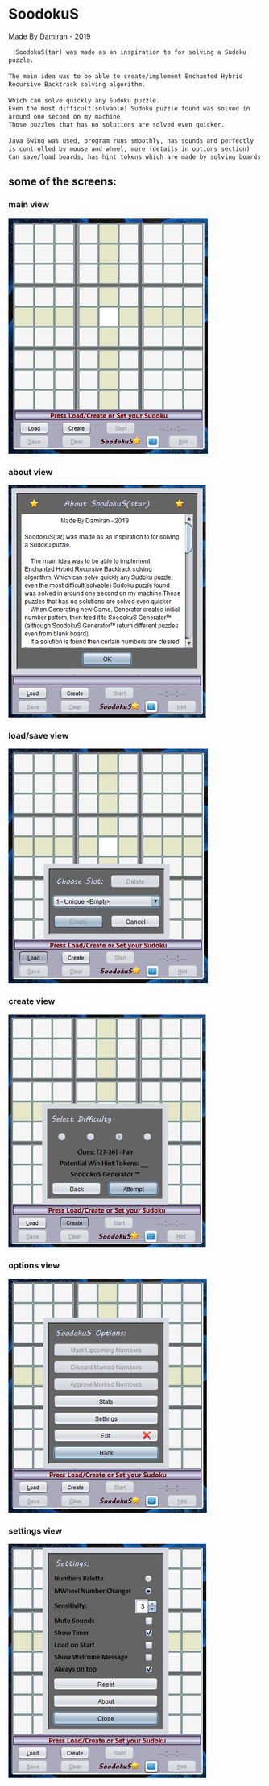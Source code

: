 # SoodokuS

  Made By Damiran - 2019
  
      SoodokuS(tar) was made as an inspiration to for solving a Sudoku puzzle.
    
    The main idea was to be able to create/implement Enchanted Hybrid Recursive Backtrack solving algorithm.
    
    Which can solve quickly any Sudoku puzzle.
    Even the most difficult(solvable) Sudoku puzzle found was solved in around one second on my machine.    
    Those puzzles that has no solutions are solved even quicker.
    
    Java Swing was used, program runs smoothly, has sounds and perfectly is controlled by mouse and wheel, more (details in options section)
    Can save/load boards, has hint tokens which are made by solving boards
    
   ## some of the screens:
   
   ### main view
   
   <img src="SoodokuS%20screens/main.jpg">
   
   ### about view
   
   <img src="SoodokuS%20screens/about.jpg">
   
   ### load/save view
   
   <img src="SoodokuS%20screens/loadSave.jpg">

   ### create view
   
   <img src="SoodokuS%20screens/create.jpg">

   ### options view
   
   <img src="SoodokuS%20screens/options.jpg">
   
   ### settings view
   
   <img src="SoodokuS%20screens/settings.jpg">

